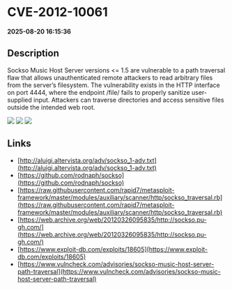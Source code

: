 # CVE-2012-10061

**2025-08-20 16:15:36**

## Description
Sockso Music Host Server versions <= 1.5 are vulnerable to a path traversal flaw that allows unauthenticated remote attackers to read arbitrary files from the server’s filesystem. The vulnerability exists in the HTTP interface on port 4444, where the endpoint /file/ fails to properly sanitize user-supplied input. Attackers can traverse directories and access sensitive files outside the intended web root.

![](https://img.shields.io/static/v1?label=Score&message=8.7&color=red)
![](https://img.shields.io/static/v1?label=Severity&message=HIGH&color=red)
![](https://img.shields.io/static/v1?label=CWE&message=Traversal&color=green)

## Links
- [http://aluigi.altervista.org/adv/sockso_1-adv.txt](http://aluigi.altervista.org/adv/sockso_1-adv.txt)
- [https://github.com/rodnaph/sockso](https://github.com/rodnaph/sockso)
- [https://raw.githubusercontent.com/rapid7/metasploit-framework/master/modules/auxiliary/scanner/http/sockso_traversal.rb](https://raw.githubusercontent.com/rapid7/metasploit-framework/master/modules/auxiliary/scanner/http/sockso_traversal.rb)
- [https://web.archive.org/web/20120326095835/http://sockso.pu-gh.com/](https://web.archive.org/web/20120326095835/http://sockso.pu-gh.com/)
- [https://www.exploit-db.com/exploits/18605](https://www.exploit-db.com/exploits/18605)
- [https://www.vulncheck.com/advisories/sockso-music-host-server-path-traversal](https://www.vulncheck.com/advisories/sockso-music-host-server-path-traversal)
